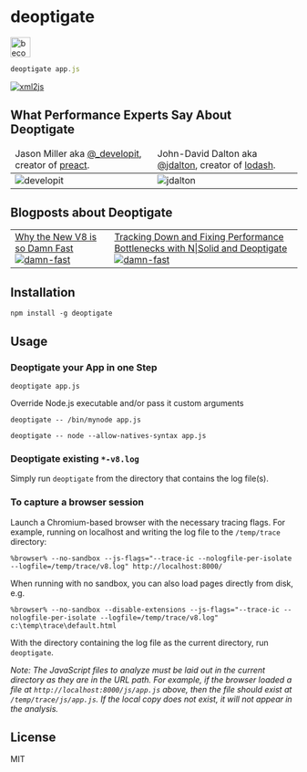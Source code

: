 # deoptigate

<a href="https://www.patreon.com/bePatron?u=8663953"><img alt="become a patron" src="https://c5.patreon.com/external/logo/become_a_patron_button.png" height="35px"></a>

```js
deoptigate app.js
```

[![xml2js](assets/xml2js.png)](https://thlorenz.com/deoptigate-examples/xml2js/01_start/?selectedFileIdx=31&selectedLocation=157&includeAllSeverities=false&highlightCode=true&selectedTabIdx=1&selectedSummaryTabIdx=1)

## What Performance Experts Say About Deoptigate

<table>
  <thead>
  <tr>
    <td>
      Jason Miller aka
      <a href="https://twitter.com/_developit">@_developit</a>, creator of
      <a href="https://preactjs.com/">preact</a>.
    </td>
    <td>
    John-David Dalton aka
      <a href="https://twitter.com/jdalton">@jdalton</a>, creator of
      <a href="https://lodash.com/">lodash</a>.
    </td>
  </tr>
  </thead>
  <tbody>
  <tr>
    <td>
      <img alt="developit" src="assets/developit.png">
    </td>
    <td>
      <img alt="jdalton" src="assets/jdalton.png">
    </td>
  </tr>
  </tbody>
</table>

## Blogposts about Deoptigate

<table>
  <body>
  <tr>
    <td>
      <a href="https://nodesource.com/blog/why-the-new-v8-is-so-damn-fast">
        <span>Why the New V8 is so Damn Fast</span>
        <img alt="damn-fast" src="assets/damn-fast.png">
      </a>
    </td>
    <td>
      <a href="https://nodesource.com/blog/tracking-down-performance-bottlenecks-nsolid-deoptigate">
        <span>Tracking Down and Fixing Performance Bottlenecks with N|Solid and Deoptigate</span>
        <img alt="damn-fast" src="assets/tracking-down.png">
      </a>
    </td>
  </tr>
  </tbody>
</table>

## Installation

    npm install -g deoptigate

## Usage

### Deoptigate your App in one Step

```
deoptigate app.js
```

Override Node.js executable and/or pass it custom arguments

```
deoptigate -- /bin/mynode app.js
```

```
deoptigate -- node --allow-natives-syntax app.js
```

### Deoptigate existing `*-v8.log`

Simply run `deoptigate` from the directory that contains the log file(s).

### To capture a browser session

Launch a Chromium-based browser with the necessary tracing flags. For example,
running on localhost and writing the log file to the `/temp/trace` directory:

```
%browser% --no-sandbox --js-flags="--trace-ic --nologfile-per-isolate --logfile=/temp/trace/v8.log" http://localhost:8000/
```

When running with no sandbox, you can also load pages directly from disk, e.g.

```
%browser% --no-sandbox --disable-extensions --js-flags="--trace-ic --nologfile-per-isolate --logfile=/temp/trace/v8.log" c:\temp\trace\default.html
```

With the directory containing the log file as the current directory, run `deoptigate`.

_Note: The JavaScript files to analyze must be laid out in the current directory
as they are in the URL path. For example, if the browser loaded a file at
`http://localhost:8000/js/app.js` above, then the file should exist at `/temp/trace/js/app.js`.
If the local copy does not exist, it will not appear in the analysis._

## License

MIT
